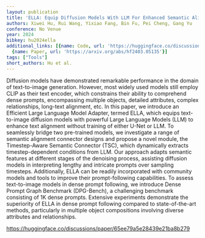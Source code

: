 ```yaml
---
layout: publication
title: 'ELLA: Equip Diffusion Models With LLM For Enhanced Semantic Alignment'
authors: Xiwei Hu, Rui Wang, Yixiao Fang, Bin Fu, Pei Cheng, Gang Yu
conference: No Venue
year: 2024
bibkey: hu2024ella
additional_links: [{name: Code, url: 'https://huggingface.co/discussions/paper/65ee79a5e28439e21ba8b279'},
  {name: Paper, url: 'https://arxiv.org/abs/hf2403.05135'}]
tags: ["Tools"]
short_authors: Hu et al.
---
```

Diffusion models have demonstrated remarkable performance in the domain of text-to-image generation. However, most widely used models still employ CLIP as their text encoder, which constrains their ability to comprehend dense prompts, encompassing multiple objects, detailed attributes, complex relationships, long-text alignment, etc. In this paper, we introduce an Efficient Large Language Model Adapter, termed ELLA, which equips text-to-image diffusion models with powerful Large Language Models (LLM) to enhance text alignment without training of either U-Net or LLM. To seamlessly bridge two pre-trained models, we investigate a range of semantic alignment connector designs and propose a novel module, the Timestep-Aware Semantic Connector (TSC), which dynamically extracts timestep-dependent conditions from LLM. Our approach adapts semantic features at different stages of the denoising process, assisting diffusion models in interpreting lengthy and intricate prompts over sampling timesteps. Additionally, ELLA can be readily incorporated with community models and tools to improve their prompt-following capabilities. To assess text-to-image models in dense prompt following, we introduce Dense Prompt Graph Benchmark (DPG-Bench), a challenging benchmark consisting of 1K dense prompts. Extensive experiments demonstrate the superiority of ELLA in dense prompt following compared to state-of-the-art methods, particularly in multiple object compositions involving diverse attributes and relationships.

https://huggingface.co/discussions/paper/65ee79a5e28439e21ba8b279
